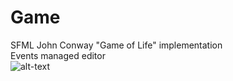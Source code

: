 # Game 
SFML John Conway "Game of Life" implementation <br />
Events managed editor <br />
![alt-text](link)

